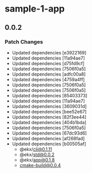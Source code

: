 # sample-1-app

## 0.0.2
### Patch Changes

- Updated dependencies [e3922169]
- Updated dependencies [11a94ae7]
- Updated dependencies [d75fd9cf]
- Updated dependencies [7506f0a5]
- Updated dependencies [adfc00a8]
- Updated dependencies [4759a4ff]
- Updated dependencies [7506f0a5]
- Updated dependencies [7506f0a5]
- Updated dependencies [85403373]
- Updated dependencies [11a94ae7]
- Updated dependencies [3609031d]
- Updated dependencies [bee52e67]
- Updated dependencies [82f3ee44]
- Updated dependencies [404b1bda]
- Updated dependencies [7506f0a5]
- Updated dependencies [67dc93d6]
- Updated dependencies [af268fad]
- Updated dependencies [b00505af]
  - @ekx/cli@0.1.11
  - @ekx/std@0.0.2
  - @ekx/app@0.1.8
  - cmake-build@0.0.4
